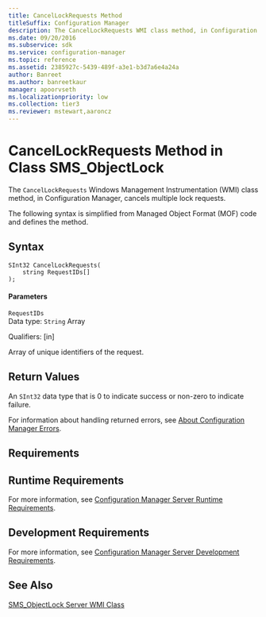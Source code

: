 ```yaml
---
title: CancelLockRequests Method
titleSuffix: Configuration Manager
description: The CancelLockRequests WMI class method, in Configuration Manager, cancels multiple lock requests.
ms.date: 09/20/2016
ms.subservice: sdk
ms.service: configuration-manager
ms.topic: reference
ms.assetid: 2385927c-5439-489f-a3e1-b3d7a6e4a24a
author: Banreet
ms.author: banreetkaur
manager: apoorvseth
ms.localizationpriority: low
ms.collection: tier3
ms.reviewer: mstewart,aaroncz 
---
```

# CancelLockRequests Method in Class SMS_ObjectLock
The `CancelLockRequests` Windows Management Instrumentation (WMI) class method, in Configuration Manager, cancels multiple lock requests.  

 The following syntax is simplified from Managed Object Format (MOF) code and defines the method.  

## Syntax  

```  
SInt32 CancelLockRequests(  
    string RequestIDs[]   
);  
```  

#### Parameters  
 `RequestIDs`  
 Data type: `String`  Array  

 Qualifiers: [in]  

 Array of unique identifiers of the request.  

## Return Values  
 An `SInt32` data type that is 0 to indicate success or non-zero to indicate failure.  

 For information about handling returned errors, see [About Configuration Manager Errors](../../../develop/core/understand/about-configuration-manager-errors.md).  

## Requirements  

## Runtime Requirements  
 For more information, see [Configuration Manager Server Runtime Requirements](../../../develop/core/reqs/server-runtime-requirements.md).  

## Development Requirements  
 For more information, see [Configuration Manager Server Development Requirements](../../../develop/core/reqs/server-development-requirements.md).  

## See Also  
 [SMS_ObjectLock Server WMI Class](../../../develop/reference/misc/sms_objectlock-server-wmi-class.md)
